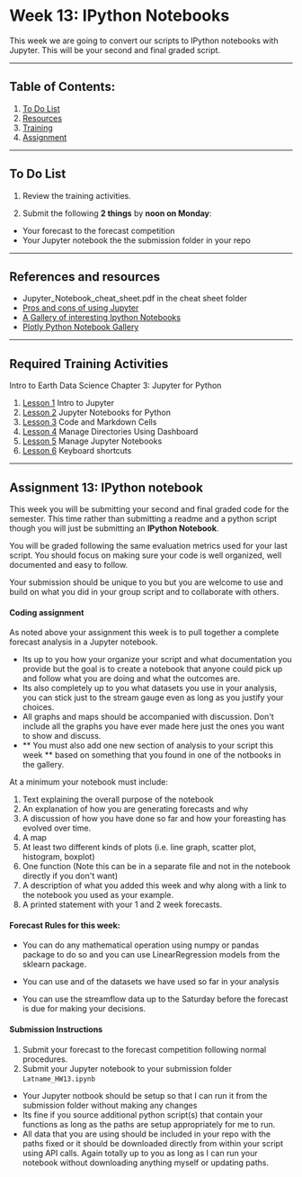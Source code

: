 # Week 13: IPython Notebooks
This week we are going to convert our scripts to IPython notebooks with Jupyter. This will be your second and final graded script. 

____
## Table of Contents:
1. [ To Do List](#todo)
1. [ Resources](#resources)
1. [ Training](#training)
1. [ Assignment](#assignment)

___
<a name="todo"></a>
## To Do List
1. Review the training activities.

2. Submit the following **2 things** by **noon on Monday**:
 - Your forecast to the forecast competition
 - Your Jupyter notebook the the submission folder in your repo

___
<a name="references"></a>
## References and resources
  - Jupyter_Notebook_cheat_sheet.pdf in the cheat sheet folder
  - [Pros and cons of using Jupyter](https://medium.com/better-programming/pros-and-cons-for-jupyter-notebooks-as-your-editor-for-data-science-work-tip-pycharm-is-probably-40e88f7827cb)
  - [A Gallery of interesting Ipython Notebooks](https://github.com/jupyter/jupyter/wiki)
  - [Plotly Python Notebook Gallery](https://plotly.com/python/v3/ipython-notebooks/)

___
<a name="training"></a>
## Required Training Activities
Intro to Earth Data Science Chapter 3: Jupyter for Python
1. [Lesson 1](https://www.earthdatascience.org/courses/intro-to-earth-data-science/open-reproducible-science/jupyter-python/) Intro to Jupyter
1. [Lesson 2](https://www.earthdatascience.org/courses/intro-to-earth-data-science/open-reproducible-science/jupyter-python/get-started-with-jupyter-notebook-for-python/) Jupyter Notebooks for Python
1. [Lesson 3](https://www.earthdatascience.org/courses/intro-to-earth-data-science/open-reproducible-science/jupyter-python/code-markdown-cells-in-jupyter-notebook/) Code and Markdown Cells
1. [Lesson 4](https://www.earthdatascience.org/courses/intro-to-earth-data-science/open-reproducible-science/jupyter-python/manage-directories-jupyter-dashboard/) Manage Directories Using Dashboard
1. [Lesson 5](https://www.earthdatascience.org/courses/intro-to-earth-data-science/open-reproducible-science/jupyter-python/manage-jupyter-notebook-files/) Manage Jupyter Notebooks
1. [Lesson 6](https://www.earthdatascience.org/courses/intro-to-earth-data-science/open-reproducible-science/jupyter-python/jupyter-notebook-shortcuts/) Keyboard shortcuts

___
<a name="assignment"></a>
## Assignment 13: IPython notebook
This week you will be submitting your second and final graded code for the semester. This time rather than submitting a readme and a python script though you will just be submitting an **IPython Notebook**.

You will be graded following the same evaluation metrics used for your last script. You should focus on making sure your code is well organized, well documented and easy to follow.

Your submission should be unique to you but you are welcome to use and build on what you did in your group script and to collaborate with others.

#### Coding assignment
As noted above your assignment this week is to pull together a complete forecast analysis in a Jupyter notebook.
- Its up to you how  your organize your script and what documentation you provide but the goal is to create a notebook that anyone could pick up and follow what you are doing and what the outcomes are.
- Its also completely up to you what datasets you use in your analysis, you can stick just to the stream gauge even as long as you justify your choices.
- All graphs and maps should be accompanied with discussion. Don't include all the graphs you have ever made here just the ones you want to show and discuss.
-  ** You must also add one new section of analysis to your script this week ** based on something that you found in one of the notbooks in the gallery. 

At a minimum your notebook must include:
1. Text explaining the overall purpose of the notebook
2. An explanation of how you are generating forecasts and why
3. A discussion of how you have done so far and how your foreasting has evolved over time.
4. A map
5. At least two different kinds of plots (i.e. line graph, scatter plot, histogram, boxplot)
6. One function (Note this can be in a separate file and not  in the notebook directly if you don't want)
7. A description of what you added this week and why along with a link to the notebook you used as your example. 
8. A printed statement with your 1 and 2 week forecasts.

#### Forecast Rules for this week:
- You can do any mathematical operation using numpy or pandas package to do so and you can use LinearRegression models from the sklearn package.  

- You can use and of the datasets we have used so far in your analysis

- You can use the streamflow data up to the Saturday before the forecast is due for making your decisions.

#### Submission Instructions
1.  Submit your forecast to the forecast competition following normal procedures.
2. Submit your Jupyter notebook to your submission folder `Latname_HW13.ipynb`
  - Your Jupyter notbook should be setup so that I can run it from the submission folder without making any changes
  - Its fine if you source additional python script(s) that contain your functions as long as the paths are setup appropriately for me to run.
  - All data that you are using should be included in your repo with the paths fixed or it should be downloaded directly from within your script using API calls. Again totally up to you as long as I can run your notebook without downloading anything myself or updating paths.
